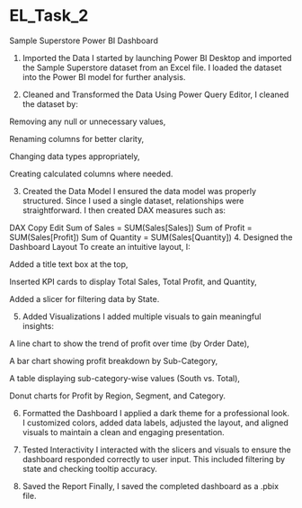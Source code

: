 # EL_Task_2

Sample Superstore Power BI Dashboard

1. Imported the Data
I started by launching Power BI Desktop and imported the Sample Superstore dataset from an Excel file. I loaded the dataset into the Power BI model for further analysis.

2. Cleaned and Transformed the Data
Using Power Query Editor, I cleaned the dataset by:

Removing any null or unnecessary values,

Renaming columns for better clarity,

Changing data types appropriately,

Creating calculated columns where needed.

3. Created the Data Model
I ensured the data model was properly structured. Since I used a single dataset, relationships were straightforward. I then created DAX measures such as:

DAX
Copy
Edit
Sum of Sales = SUM(Sales[Sales])
Sum of Profit = SUM(Sales[Profit])
Sum of Quantity = SUM(Sales[Quantity])
4. Designed the Dashboard Layout
To create an intuitive layout, I:

Added a title text box at the top,

Inserted KPI cards to display Total Sales, Total Profit, and Quantity,

Added a slicer for filtering data by State.

5. Added Visualizations
I added multiple visuals to gain meaningful insights:

A line chart to show the trend of profit over time (by Order Date),

A bar chart showing profit breakdown by Sub-Category,

A table displaying sub-category-wise values (South vs. Total),

Donut charts for Profit by Region, Segment, and Category.

6. Formatted the Dashboard
I applied a dark theme for a professional look. I customized colors, added data labels, adjusted the layout, and aligned visuals to maintain a clean and engaging presentation.

7. Tested Interactivity
I interacted with the slicers and visuals to ensure the dashboard responded correctly to user input. This included filtering by state and checking tooltip accuracy.

8. Saved the Report
Finally, I saved the completed dashboard as a .pbix file.
